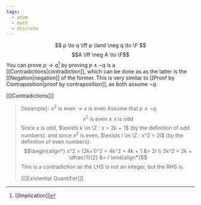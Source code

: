 ```yaml
---
tags:
  - atom
  - math
  - discrete
---
```

$$ p \to q \iff p \land \neg q \to \F $$
$$A \iff \neg A \to \F$$
You can prove $p \to q$[^1] by proving $p \land \neg q$ is a [[Contradictions|contradiction]], which can be done as as the latter is the [[Negation|negation]] of the former. This is very similar to [[Proof by Contraposition|proof by contraposition]], as both assume $\neg q$.

\[[[Contradictions]]\]

> [!example]- $x^{2}\text{ is even} \to x\text{ is even}$
> Assume that $p \land \neg q$.
> $$x^2 \text{ is even} \land x \text{ is odd}$$
> Since $x$ is odd, $\exists k \in \Z : x = 2k + 1$ (by the definition of odd numbers).
> and since $x^2$ is even, $\exists l \in \Z : x^2 = 2l$ (by the definition of even numbers).
> $$\begin{align*}
> 	x^2 = (2k+1)^2 = 4k^2 + 4k + 1 &= 2l \\
> 	2k^2 + 2k + \dfrac{1}{2} &= l
> \end{align*}$$
> This is a contradiction as the $\text{LHS}$ is not an integer, but the $\text{RHS}$ is.
> 
> \[[[Existential Quantifier]]\]

[^1]: [[Implication]]